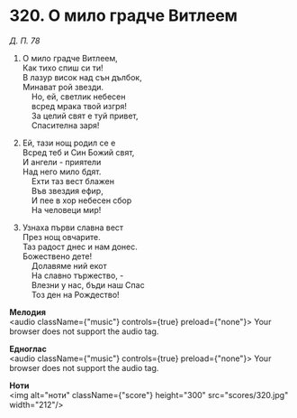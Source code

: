 # 320. О мило градче Витлеем  

*Д. П. 78*  

1. О мило градче Витлеем,  
Как тихо спиш си ти!  
В лазур висок над сън дълбок,  
Минават рой звезди.  
    Но, ей, светлик небесен  
    всред мрака твой изгря!  
    За целий свят е туй привет,  
    Спасителна заря!  

2. Ей, тази нощ родил се е  
Всред теб и Син Божий свят,  
И ангели - приятели  
Над него мило бдят.  
    Ехти таз вест блажен  
    Във звездия ефир,  
    И пее в хор небесен сбор  
    На человеци мир!  

3. Узнаха първи славна вест  
През нощ овчарите.  
Таз радост днес и нам донес.  
Божествено дете!  
    Долавяме ний екот  
    На славно тържество, -  
    Влезни у нас, бъди наш Спас  
    Тоз ден на Рождество!  

__Мелодия__  
<audio className={"music"} controls={true} preload={"none"}><source src="mp3/320.mp3" type="audio/mpeg"/>
Your browser does not support the audio tag.
</audio>  

__Едноглас__  
<audio className={"music"} controls={true} preload={"none"}><source src="transp/320.mp3" type="audio/mpeg"/>
Your browser does not support the audio tag.
</audio>  

__Ноти__  
<img alt="ноти" className={"score"} height="300" src="scores/320.jpg" width="212"/>
